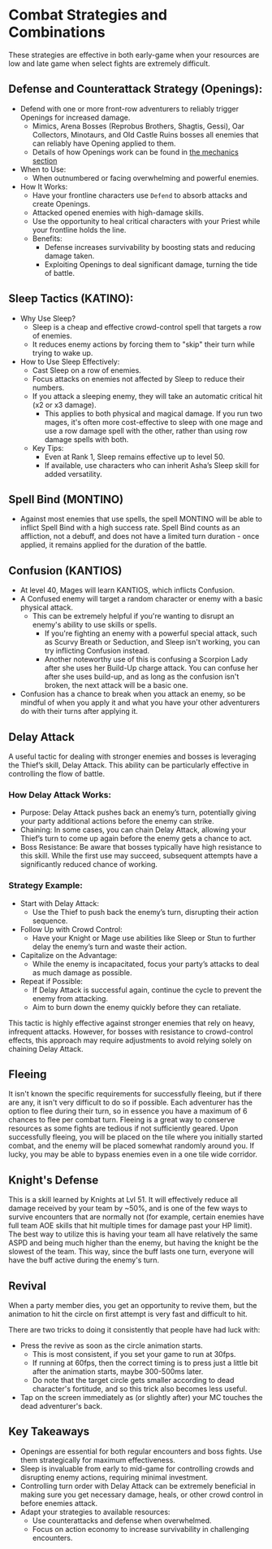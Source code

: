 # Combat Strategies and Combinations

These strategies are effective in both early-game when your resources are low and late game when select fights are extremely difficult.

## Defense and Counterattack Strategy (Openings):
* Defend with one or more front-row adventurers to reliably trigger Openings for increased damage.
    * Mimics, Arena Bosses (Reprobus Brothers, Shagtis, Gessi), Oar Collectors, Minotaurs, and Old Castle Ruins bosses all enemies that can reliably have Opening applied to them.
    * Details of how Openings work can be found in [the mechanics section](../mechanics/damage-mechanics.md#openings)
* When to Use:
    * When outnumbered or facing overwhelming and powerful enemies.
* How It Works:
    * Have your frontline characters use `Defend` to absorb attacks and create Openings.
    * Attacked opened enemies with high-damage skills.
    * Use the opportunity to heal critical characters with your Priest while your frontline holds the line.
    * Benefits:
        * Defense increases survivability by boosting stats and reducing damage taken.
        * Exploiting Openings to deal significant damage, turning the tide of battle.

## Sleep Tactics (KATINO):
* Why Use Sleep?
    * Sleep is a cheap and effective crowd-control spell that targets a row of enemies.
    * It reduces enemy actions by forcing them to "skip" their turn while trying to wake up.
* How to Use Sleep Effectively:
    * Cast Sleep on a row of enemies.
    * Focus attacks on enemies not affected by Sleep to reduce their numbers.
    * If you attack a sleeping enemy, they will take an automatic critical hit (x2 or x3 damage).
        * This applies to both physical and magical damage. If you run two mages, it's often more cost-effective to sleep with one mage and use a row damage spell with the other, rather than using row damage spells with both.
    * Key Tips:
        * Even at Rank 1, Sleep remains effective up to level 50.
        * If available, use characters who can inherit Asha’s Sleep skill for added versatility.

## Spell Bind (MONTINO)
* Against most enemies that use spells, the spell MONTINO will be able to inflict Spell Bind with a high success rate. Spell Bind counts as an affliction, not a debuff, and does not have a limited turn duration - once applied, it remains applied for the duration of the battle.

## Confusion (KANTIOS)
* At level 40, Mages will learn KANTIOS, which inflicts Confusion.
* A Confused enemy will target a random character or enemy with a basic physical attack.
    * This can be extremely helpful if you're wanting to disrupt an enemy's ability to use skills or spells.
        * If you're fighting an enemy with a powerful special attack, such as Scurvy Breath or Seduction, and Sleep isn't working, you can try inflicting Confusion instead.
        * Another noteworthy use of this is confusing a Scorpion Lady after she uses her Build-Up charge attack. You can confuse her after she uses build-up, and as long as the confusion isn't broken, the next attack will be a basic one.
* Confusion has a chance to break when you attack an enemy, so be mindful of when you apply it and what you have your other adventurers do with their turns after applying it.

## Delay Attack
A useful tactic for dealing with stronger enemies and bosses is leveraging the Thief’s skill, Delay Attack. This ability can be particularly effective in controlling the flow of battle.

### How Delay Attack Works:
* Purpose: Delay Attack pushes back an enemy’s turn, potentially giving your party additional actions before the enemy can strike.
* Chaining: In some cases, you can chain Delay Attack, allowing your Thief’s turn to come up again before the enemy gets a chance to act.
* Boss Resistance: Be aware that bosses typically have high resistance to this skill. While the first use may succeed, subsequent attempts have a significantly reduced chance of working.

### Strategy Example:
* Start with Delay Attack:
    * Use the Thief to push back the enemy’s turn, disrupting their action sequence.
* Follow Up with Crowd Control:
    * Have your Knight or Mage use abilities like Sleep or Stun to further delay the enemy’s turn and waste their action.
* Capitalize on the Advantage:
    * While the enemy is incapacitated, focus your party’s attacks to deal as much damage as possible.
* Repeat if Possible:
    * If Delay Attack is successful again, continue the cycle to prevent the enemy from attacking.
    * Aim to burn down the enemy quickly before they can retaliate.

This tactic is highly effective against stronger enemies that rely on heavy, infrequent attacks. However, for bosses with resistance to crowd-control effects, this approach may require adjustments to avoid relying solely on chaining Delay Attack.

## Fleeing

It isn't known the specific requirements for successfully fleeing, but if there are any, it isn't very difficult to do so if possible. Each adventurer has the option to flee during their turn, so in essence you have a maximum of 6 chances to flee per combat turn. Fleeing is a great way to conserve resources as some fights are tedious if not sufficiently geared. Upon successfully fleeing, you will be placed on the tile where you initially started combat, and the enemy will be placed somewhat randomly around you. If lucky, you may be able to bypass enemies even in a one tile wide corridor.

## Knight's Defense

This is a skill learned by Knights at Lvl 51. It will effectively reduce all damage received by your team by ~50%, and is one of the few ways to survive encounters that are normally not (for example, certain enemies have full team AOE skills that hit multiple times for damage past your HP limit). The best way to utilize this is having your team all have relatively the same ASPD and being much higher than the enemy, but having the knight be the slowest of the team. This way, since the buff lasts one turn, everyone will have the buff active during the enemy's turn.

## Revival
When a party member dies, you get an opportunity to revive them, but the
animation to hit the circle on first attempt is very fast and difficult to
hit.

There are two tricks to doing it consistently that people have had luck with:

* Press the revive as soon as the circle animation starts.
   * This is most consistent, if you set your game to run at 30fps.
   * If running at 60fps, then the correct timing is to press just a little bit after the animation starts, maybe 300-500ms later.
   * Do note that the target circle gets smaller according to dead character's fortitude, and so this trick also becomes less useful.
* Tap on the screen immediately as (or slightly after) your MC touches the dead adventurer's back.

## Key Takeaways
* Openings are essential for both regular encounters and boss fights. Use them strategically for maximum effectiveness.
* Sleep is invaluable from early to mid-game for controlling crowds and disrupting enemy actions, requiring minimal investment.
* Controlling turn order with Delay Attack can be extremely beneficial in making sure you get necessary damage, heals, or other crowd control in before enemies attack.
* Adapt your strategies to available resources:
    * Use counterattacks and defense when overwhelmed.
    * Focus on action economy to increase survivability in challenging encounters.
